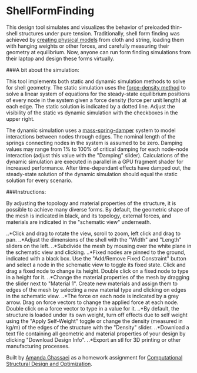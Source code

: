 # ShellFormFinding

This design tool simulates and visualizes the behavior of preloaded thin-shell structures under pure tension.  Traditionally, shell form finding was achieved by [creating physical models](http://www.fabwiki.fabric-formedconcrete.com/lib/exe/fetch.php?media=nottingham:form-finding_and_fabric_forming_in_the_work_of_heinz_isler.pdf) from cloth and string, loading them with hanging weights or other forces, and carefully measuring their geometry at equilibrium.  Now, anyone can run form finding simulations from their laptop and design these forms virtually.

###A bit about the simulation:

This tool implements both static and dynamic simulation methods to solve for shell geometry.  The static simulation uses the [force-density method](http://www.sciencedirect.com/science/article/pii/0045782574900450) to solve a linear system of equations for the steady-state equilibrium positions of every node in the system given a force density (force per unit length) at each edge.  The static solution is indicated by a dotted line.  Adjust the visibility of the static vs dynamic simulation with the checkboxes in the upper right.

The dynamic simulation uses a [mass-spring-damper](https://graphics.stanford.edu/~mdfisher/cloth.html) system to model interactions between nodes through edges.  The nominal length of the springs connecting nodes in the system is assumed to be zero.  Damping values may range from 1% to 100% of critical damping for each node-node interaction (adjust this value with the "Damping" slider).  Calculations of the dynamic simulation are executed in parallel in a GPU fragment shader for increased performance.  After time-dependant effects have damped out, the steady-state solution of the dynamic simulation should equal the static solution for every scenario.<br/>

###Instructions:

By adjusting the topology and material properties of the structure, it is possible to achieve many diverse forms.  By default, the geometric shape of the mesh is indicated in black, and its topology, external forces, and materials are indicated in the "schematic view" underneath.<br/>

..*Click and drag to rotate the view, scroll to zoom, left click and drag to pan.
..*Adjust the dimensions of the shell with the "Width" and "Length" sliders on the left.
..*Subdivide the mesh by mousing over the white plane in the schematic view and clicking.
..*Fixed nodes are pinned to the ground, indicated with a black box.  Use the "Add/Remove Fixed Constraint" button and select a node in the schematic view to toggle its fixed state.  Click and drag a fixed node to change its height.  Double click on a fixed node to type in a height for it.
..*Change the material properties of the mesh by dragging the slider next to "Material 1".  Create new materials and assign them to edges of the mesh by selecting a new material type and clicking on edges in the schematic view.
..*The force on each node is indicated by a grey arrow.  Drag on force vectors to change the applied force at each node.  Double click on a force vector to type in a value for it.
..*By default, the structure is loaded under its own weight, turn off effects due to self weight using the "Apply Self-Weight" toggle or change the density (measured in kg/m) of the edges of the structure with the "Density" slider.
..*Download a text file containing all geometric and material properties of your design by clicking "Download Design Info".
..*Export an stl for 3D printing or other manufacturing processes.

Built by [Amanda Ghassaei](http://www.amandaghassaei.com/) as a homework assignment for [Computational Structural Design and Optimization](https://architecture.mit.edu/subject/fall-2016-4450).